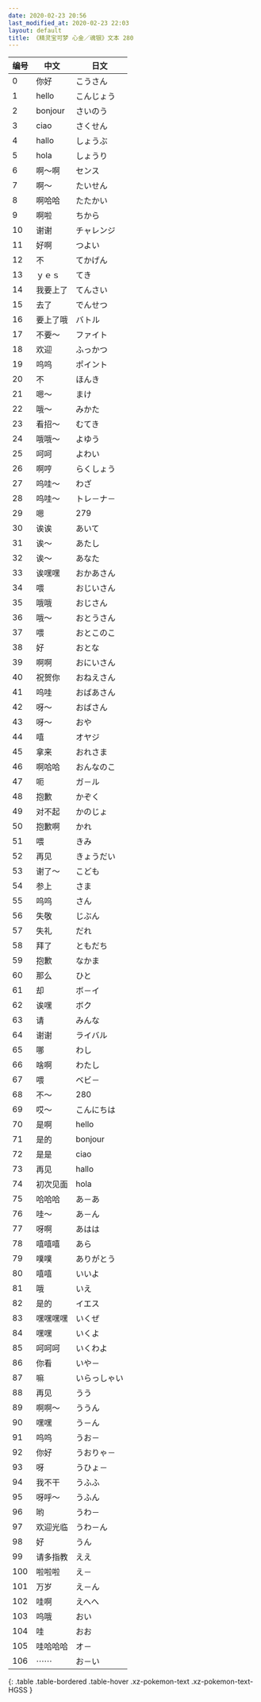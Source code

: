 ```yaml
---
date: 2020-02-23 20:56
last_modified_at: 2020-02-23 22:03
layout: default
title: 《精灵宝可梦 心金／魂银》文本 280
---
```

| 编号 | 中文 | 日文 |
| ---- | ---- | ---- |
| 0 | 你好 | こうさん |
| 1 | hello | こんじょう |
| 2 | bonjour | さいのう |
| 3 | ciao | さくせん |
| 4 | hallo | しょうぶ |
| 5 | hola | しょうり |
| 6 | 啊～啊 | センス |
| 7 | 啊～ | たいせん |
| 8 | 啊哈哈 | たたかい |
| 9 | 啊啦 | ちから |
| 10 | 谢谢 | チャレンジ |
| 11 | 好啊 | つよい |
| 12 | 不 | てかげん |
| 13 | ｙｅｓ | てき |
| 14 | 我要上了 | てんさい |
| 15 | 去了 | でんせつ |
| 16 | 要上了哦 | バトル |
| 17 | 不要～ | ファイト |
| 18 | 欢迎 | ふっかつ |
| 19 | 呜呜 | ポイント |
| 20 | 不 | ほんき |
| 21 | 嗯～ | まけ |
| 22 | 哦～ | みかた |
| 23 | 看招～ | むてき |
| 24 | 哦哦～ | よゆう |
| 25 | 呵呵 | よわい |
| 26 | 啊哼 | らくしょう |
| 27 | 呜哇～ | わざ |
| 28 | 呜哇～ | トレ－ナ－ |
| 29 | 嗯 | 279 |
| 30 | 诶诶 | あいて |
| 31 | 诶～ | あたし |
| 32 | 诶～ | あなた |
| 33 | 诶嘿嘿 | おかあさん |
| 34 | 喂 | おじいさん |
| 35 | 哦哦 | おじさん |
| 36 | 哦～ | おとうさん |
| 37 | 喂 | おとこのこ |
| 38 | 好 | おとな |
| 39 | 啊啊 | おにいさん |
| 40 | 祝贺你 | おねえさん |
| 41 | 呜哇 | おばあさん |
| 42 | 呀～ | おばさん |
| 43 | 呀～ | おや |
| 44 | 嘻 | オヤジ |
| 45 | 拿来 | おれさま |
| 46 | 啊哈哈 | おんなのこ |
| 47 | 呃 | ガ－ル |
| 48 | 抱歉 | かぞく |
| 49 | 对不起 | かのじょ |
| 50 | 抱歉啊 | かれ |
| 51 | 喂 | きみ |
| 52 | 再见 | きょうだい |
| 53 | 谢了～ | こども |
| 54 | 参上 | さま |
| 55 | 呜呜 | さん |
| 56 | 失敬 | じぶん |
| 57 | 失礼 | だれ |
| 58 | 拜了 | ともだち |
| 59 | 抱歉 | なかま |
| 60 | 那么 | ひと |
| 61 | 却 | ボ－イ |
| 62 | 诶嘿 | ボク |
| 63 | 请 | みんな |
| 64 | 谢谢 | ライバル |
| 65 | 哪 | わし |
| 66 | 啥啊 | わたし |
| 67 | 喂 | ベビ－ |
| 68 | 不～ | 280 |
| 69 | 哎～ | こんにちは |
| 70 | 是啊 | hello |
| 71 | 是的 | bonjour |
| 72 | 是是 | ciao |
| 73 | 再见 | hallo |
| 74 | 初次见面 | hola |
| 75 | 哈哈哈 | あ－あ |
| 76 | 哇～ | あ－ん |
| 77 | 呀啊 | あはは |
| 78 | 嘻嘻嘻 | あら |
| 79 | 噗噗 | ありがとう |
| 80 | 嘻嘻 | いいよ |
| 81 | 哦 | いえ |
| 82 | 是的 | イエス |
| 83 | 嘿嘿嘿嘿 | いくぜ |
| 84 | 嘿嘿 | いくよ |
| 85 | 呵呵呵 | いくわよ |
| 86 | 你看 | いや－ |
| 87 | 嘛 | いらっしゃい |
| 88 | 再见 | うう |
| 89 | 啊啊～ | ううん |
| 90 | 嘿嘿 | う－ん |
| 91 | 呜呜 | うお－ |
| 92 | 你好 | うおりゃ－ |
| 93 | 呀 | うひょ－ |
| 94 | 我不干 | うふふ |
| 95 | 呀呼～ | うふん |
| 96 | 哟 | うわ－ |
| 97 | 欢迎光临 | うわ－ん |
| 98 | 好 | うん |
| 99 | 请多指教 | ええ |
| 100 | 啦啦啦 | え－ |
| 101 | 万岁 | え－ん |
| 102 | 哇啊 | えへへ |
| 103 | 呜哦 | おい |
| 104 | 哇 | おお |
| 105 | 哇哈哈哈 | オ－ |
| 106 | ⋯⋯ | お－い |
{: .table .table-bordered .table-hover .xz-pokemon-text .xz-pokemon-text-HGSS }